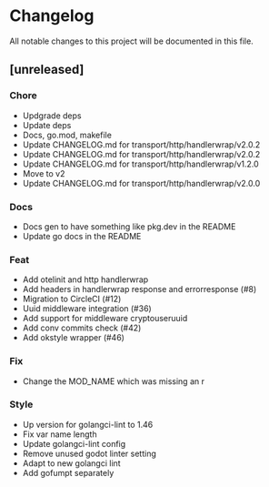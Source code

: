 # Changelog

All notable changes to this project will be documented in this file.

## [unreleased]

### Chore

- Updgrade deps
- Update deps
- Docs, go.mod, makefile
- Update CHANGELOG.md for transport/http/handlerwrap/v2.0.2
- Update CHANGELOG.md for transport/http/handlerwrap/v2.0.2
- Update CHANGELOG.md for transport/http/handlerwrap/v1.2.0
- Move to v2
- Update CHANGELOG.md for transport/http/handlerwrap/v2.0.0

### Docs

- Docs gen to have something like pkg.dev in the README
- Update go docs in the README

### Feat

- Add otelinit and http handlerwrap
- Add headers in handlerwrap response and errorresponse (#8)
- Migration to CircleCI (#12)
- Uuid middleware integration (#36)
- Add support for middleware cryptouseruuid
- Add conv commits check (#42)
- Add okstyle wrapper (#46)

### Fix

- Change the MOD_NAME which was missing an r

### Style

- Up version for golangci-lint to 1.46
- Fix var name length
- Update golangci-lint config
- Remove unused godot linter setting
- Adapt to new golangci lint
- Add gofumpt separately

<!-- generated by git-cliff -->
